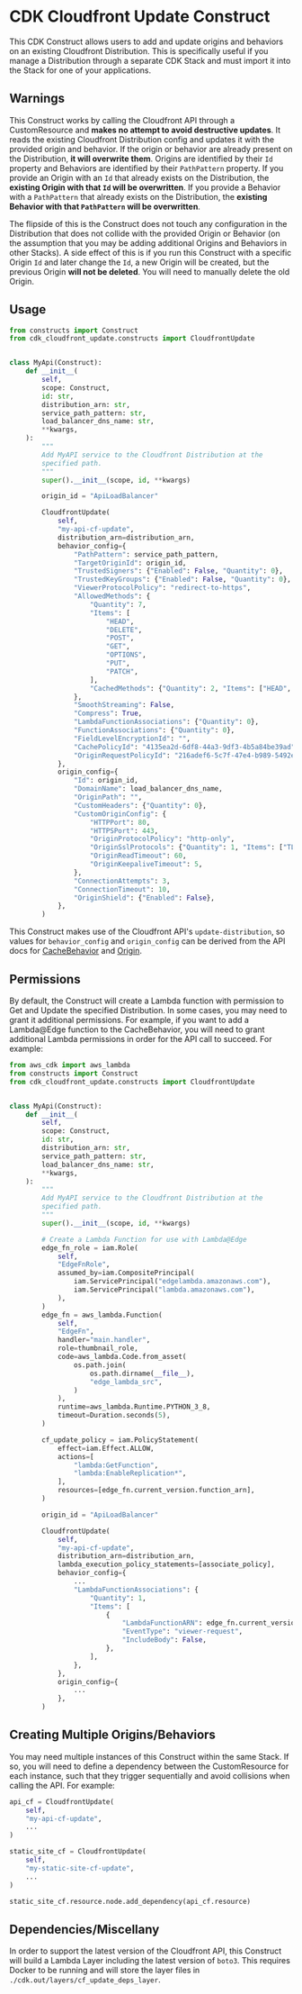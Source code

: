 # CDK Cloudfront Update Construct

This CDK Construct allows users to add and update origins and behaviors on an existing Cloudfront Distribution.
This is specifically useful if you manage a Distribution through a separate CDK Stack and must import it into the Stack for one of your applications.

## Warnings

This Construct works by calling the Cloudfront API through a CustomResource and **makes no attempt to avoid destructive updates**. It reads the existing Cloudfront Distribution config and updates it with the provided origin and behavior. If the origin or behavior are already present on the Distribution, **it will overwrite them**. Origins are identified by their `Id` property and Behaviors are identified by their `PathPattern` property. If you provide an Origin with an `Id` that already exists on the Distribution, the **existing Origin with that `Id` will be overwritten**. If you provide a Behavior with a `PathPattern` that already exists on the Distribution, the **existing Behavior with that `PathPattern` will be overwritten**.

The flipside of this is the Construct does not touch any configuration in the Distribution that does not collide with the provided Origin or Behavior (on the assumption that you may be adding additional Origins and Behaviors in other Stacks). A side effect of this is if you run this Construct with a specific Origin `Id` and later change the `Id`, a new Origin will be created, but the previous Origin **will not be deleted**. You will need to manually delete the old Origin.

## Usage

```python
from constructs import Construct
from cdk_cloudfront_update.constructs import CloudfrontUpdate


class MyApi(Construct):
    def __init__(
        self,
        scope: Construct,
        id: str,
        distribution_arn: str,
        service_path_pattern: str,
        load_balancer_dns_name: str,
        **kwargs,
    ):
        """
        Add MyAPI service to the Cloudfront Distribution at the
        specified path.
        """
        super().__init__(scope, id, **kwargs)

        origin_id = "ApiLoadBalancer"

        CloudfrontUpdate(
            self,
            "my-api-cf-update",
            distribution_arn=distribution_arn,
            behavior_config={
                "PathPattern": service_path_pattern,
                "TargetOriginId": origin_id,
                "TrustedSigners": {"Enabled": False, "Quantity": 0},
                "TrustedKeyGroups": {"Enabled": False, "Quantity": 0},
                "ViewerProtocolPolicy": "redirect-to-https",
                "AllowedMethods": {
                    "Quantity": 7,
                    "Items": [
                        "HEAD",
                        "DELETE",
                        "POST",
                        "GET",
                        "OPTIONS",
                        "PUT",
                        "PATCH",
                    ],
                    "CachedMethods": {"Quantity": 2, "Items": ["HEAD", "GET"]},
                },
                "SmoothStreaming": False,
                "Compress": True,
                "LambdaFunctionAssociations": {"Quantity": 0},
                "FunctionAssociations": {"Quantity": 0},
                "FieldLevelEncryptionId": "",
                "CachePolicyId": "4135ea2d-6df8-44a3-9df3-4b5a84be39ad",  # Managed CachingDisabled Policy
                "OriginRequestPolicyId": "216adef6-5c7f-47e4-b989-5492eafa07d3",  # Managed AllViewer Origin Request Policy
            },
            origin_config={
                "Id": origin_id,
                "DomainName": load_balancer_dns_name,
                "OriginPath": "",
                "CustomHeaders": {"Quantity": 0},
                "CustomOriginConfig": {
                    "HTTPPort": 80,
                    "HTTPSPort": 443,
                    "OriginProtocolPolicy": "http-only",
                    "OriginSslProtocols": {"Quantity": 1, "Items": ["TLSv1.2"]},
                    "OriginReadTimeout": 60,
                    "OriginKeepaliveTimeout": 5,
                },
                "ConnectionAttempts": 3,
                "ConnectionTimeout": 10,
                "OriginShield": {"Enabled": False},
            },
        )
```

This Construct makes use of the Cloudfront API's `update-distribution`, so values for `behavior_config` and `origin_config` can be derived from the API docs for [CacheBehavior](https://docs.aws.amazon.com/cloudfront/latest/APIReference/API_CacheBehavior.html) and [Origin](https://docs.aws.amazon.com/cloudfront/latest/APIReference/API_Origin.html).

## Permissions

By default, the Construct will create a Lambda function with permission to Get and Update the specified Distribution. In some cases, you may need to grant it additional permissions. For example, if you want to add a Lambda@Edge function to the CacheBehavior, you will need to grant additional Lambda permissions in order for the API call to succeed. For example:

```python
from aws_cdk import aws_lambda
from constructs import Construct
from cdk_cloudfront_update.constructs import CloudfrontUpdate


class MyApi(Construct):
    def __init__(
        self,
        scope: Construct,
        id: str,
        distribution_arn: str,
        service_path_pattern: str,
        load_balancer_dns_name: str,
        **kwargs,
    ):
        """
        Add MyAPI service to the Cloudfront Distribution at the
        specified path.
        """
        super().__init__(scope, id, **kwargs)

        # Create a Lambda Function for use with Lambda@Edge
        edge_fn_role = iam.Role(
            self,
            "EdgeFnRole",
            assumed_by=iam.CompositePrincipal(
                iam.ServicePrincipal("edgelambda.amazonaws.com"),
                iam.ServicePrincipal("lambda.amazonaws.com"),
            ),
        )
        edge_fn = aws_lambda.Function(
            self,
            "EdgeFn",
            handler="main.handler",
            role=thumbnail_role,
            code=aws_lambda.Code.from_asset(
                os.path.join(
                    os.path.dirname(__file__),
                    "edge_lambda_src",
                )
            ),
            runtime=aws_lambda.Runtime.PYTHON_3_8,
            timeout=Duration.seconds(5),
        )

        cf_update_policy = iam.PolicyStatement(
            effect=iam.Effect.ALLOW,
            actions=[
                "lambda:GetFunction",
                "lambda:EnableReplication*",
            ],
            resources=[edge_fn.current_version.function_arn],
        )

        origin_id = "ApiLoadBalancer"

        CloudfrontUpdate(
            self,
            "my-api-cf-update",
            distribution_arn=distribution_arn,
            lambda_execution_policy_statements=[associate_policy],
            behavior_config={
                ...
                "LambdaFunctionAssociations": {
                    "Quantity": 1,
                    "Items": [
                        {
                            "LambdaFunctionARN": edge_fn.current_version.function_arn,
                            "EventType": "viewer-request",
                            "IncludeBody": False,
                        },
                    ],
                },
            },
            origin_config={
                ...
            },
        )
```

## Creating Multiple Origins/Behaviors

You may need multiple instances of this Construct within the same Stack. If so, you will need to define a dependency between the CustomResource for each instance, such that they trigger sequentially and avoid collisions when calling the API. For example:

```python
api_cf = CloudfrontUpdate(
    self,
    "my-api-cf-update",
    ...
)

static_site_cf = CloudfrontUpdate(
    self,
    "my-static-site-cf-update",
    ...
)

static_site_cf.resource.node.add_dependency(api_cf.resource)
```

## Dependencies/Miscellany

In order to support the latest version of the Cloudfront API, this Construct will build a Lambda Layer including the latest version of `boto3`. This requires Docker to be running and will store the layer files in `./cdk.out/layers/cf_update_deps_layer`.
